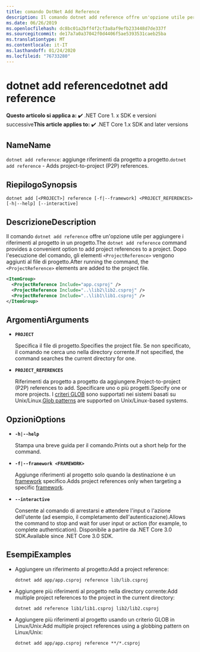 ```yaml
---
title: comando DotNet Add Reference
description: Il comando dotnet add reference offre un'opzione utile per aggiungere riferimenti da progetto a progetto.
ms.date: 06/26/2019
ms.openlocfilehash: dc8bc01a2bff4f2cf3a8af9efb233448d7de337f
ms.sourcegitcommit: de17a7a0a37042f0d4406f5ae5393531caeb25ba
ms.translationtype: MT
ms.contentlocale: it-IT
ms.lasthandoff: 01/24/2020
ms.locfileid: "76733280"
---
```

# <a name="dotnet-add-reference"></a><span data-ttu-id="267ca-103">dotnet add reference</span><span class="sxs-lookup"><span data-stu-id="267ca-103">dotnet add reference</span></span>

<span data-ttu-id="267ca-104">**Questo articolo si applica a:** ✔️ .NET Core 1. x SDK e versioni successive</span><span class="sxs-lookup"><span data-stu-id="267ca-104">**This article applies to:** ✔️ .NET Core 1.x SDK and later versions</span></span>

<!-- todo: uncomment when all CLI commands are reviewed
[!INCLUDE [topic-appliesto-net-core-all](../../../includes/topic-appliesto-net-core-all.md)]
-->

## <a name="name"></a><span data-ttu-id="267ca-105">Name</span><span class="sxs-lookup"><span data-stu-id="267ca-105">Name</span></span>

<span data-ttu-id="267ca-106">`dotnet add reference`: aggiunge riferimenti da progetto a progetto.</span><span class="sxs-lookup"><span data-stu-id="267ca-106">`dotnet add reference` - Adds project-to-project (P2P) references.</span></span>

## <a name="synopsis"></a><span data-ttu-id="267ca-107">Riepilogo</span><span class="sxs-lookup"><span data-stu-id="267ca-107">Synopsis</span></span>

`dotnet add [<PROJECT>] reference [-f|--framework] <PROJECT_REFERENCES> [-h|--help] [--interactive]`

## <a name="description"></a><span data-ttu-id="267ca-108">Descrizione</span><span class="sxs-lookup"><span data-stu-id="267ca-108">Description</span></span>

<span data-ttu-id="267ca-109">Il comando `dotnet add reference` offre un'opzione utile per aggiungere i riferimenti al progetto in un progetto.</span><span class="sxs-lookup"><span data-stu-id="267ca-109">The `dotnet add reference` command provides a convenient option to add project references to a project.</span></span> <span data-ttu-id="267ca-110">Dopo l'esecuzione del comando, gli elementi `<ProjectReference>` vengono aggiunti al file di progetto.</span><span class="sxs-lookup"><span data-stu-id="267ca-110">After running the command, the `<ProjectReference>` elements are added to the project file.</span></span>

```xml
<ItemGroup>
  <ProjectReference Include="app.csproj" />
  <ProjectReference Include="..\lib2\lib2.csproj" />
  <ProjectReference Include="..\lib1\lib1.csproj" />
</ItemGroup>
```

## <a name="arguments"></a><span data-ttu-id="267ca-111">Argomenti</span><span class="sxs-lookup"><span data-stu-id="267ca-111">Arguments</span></span>

- **`PROJECT`**

  <span data-ttu-id="267ca-112">Specifica il file di progetto.</span><span class="sxs-lookup"><span data-stu-id="267ca-112">Specifies the project file.</span></span> <span data-ttu-id="267ca-113">Se non specificato, il comando ne cerca uno nella directory corrente.</span><span class="sxs-lookup"><span data-stu-id="267ca-113">If not specified, the command searches the current directory for one.</span></span>

- **`PROJECT_REFERENCES`**

  <span data-ttu-id="267ca-114">Riferimenti da progetto a progetto da aggiungere.</span><span class="sxs-lookup"><span data-stu-id="267ca-114">Project-to-project (P2P) references to add.</span></span> <span data-ttu-id="267ca-115">Specificare uno o più progetti.</span><span class="sxs-lookup"><span data-stu-id="267ca-115">Specify one or more projects.</span></span> <span data-ttu-id="267ca-116">I [criteri GLOB](https://en.wikipedia.org/wiki/Glob_(programming)) sono supportati nei sistemi basati su Unix/Linux.</span><span class="sxs-lookup"><span data-stu-id="267ca-116">[Glob patterns](https://en.wikipedia.org/wiki/Glob_(programming)) are supported on Unix/Linux-based systems.</span></span>

## <a name="options"></a><span data-ttu-id="267ca-117">Opzioni</span><span class="sxs-lookup"><span data-stu-id="267ca-117">Options</span></span>

- **`-h|--help`**

  <span data-ttu-id="267ca-118">Stampa una breve guida per il comando.</span><span class="sxs-lookup"><span data-stu-id="267ca-118">Prints out a short help for the command.</span></span>

- **`-f|--framework <FRAMEWORK>`**

  <span data-ttu-id="267ca-119">Aggiunge riferimenti al progetto solo quando la destinazione è un [framework](../../standard/frameworks.md) specifico.</span><span class="sxs-lookup"><span data-stu-id="267ca-119">Adds project references only when targeting a specific [framework](../../standard/frameworks.md).</span></span>

- **`--interactive`**

  <span data-ttu-id="267ca-120">Consente al comando di arrestarsi e attendere l'input o l'azione dell'utente (ad esempio, il completamento dell'autenticazione).</span><span class="sxs-lookup"><span data-stu-id="267ca-120">Allows the command to stop and wait for user input or action (for example, to complete authentication).</span></span> <span data-ttu-id="267ca-121">Disponibile a partire da .NET Core 3.0 SDK.</span><span class="sxs-lookup"><span data-stu-id="267ca-121">Available since .NET Core 3.0 SDK.</span></span>

## <a name="examples"></a><span data-ttu-id="267ca-122">Esempi</span><span class="sxs-lookup"><span data-stu-id="267ca-122">Examples</span></span>

- <span data-ttu-id="267ca-123">Aggiungere un riferimento al progetto:</span><span class="sxs-lookup"><span data-stu-id="267ca-123">Add a project reference:</span></span>

  ```dotnetcli
  dotnet add app/app.csproj reference lib/lib.csproj
  ```

- <span data-ttu-id="267ca-124">Aggiungere più riferimenti al progetto nella directory corrente:</span><span class="sxs-lookup"><span data-stu-id="267ca-124">Add multiple project references to the project in the current directory:</span></span>

  ```dotnetcli
  dotnet add reference lib1/lib1.csproj lib2/lib2.csproj
  ```

- <span data-ttu-id="267ca-125">Aggiungere più riferimenti al progetto usando un criterio GLOB in Linux/Unix:</span><span class="sxs-lookup"><span data-stu-id="267ca-125">Add multiple project references using a globbing pattern on Linux/Unix:</span></span>

  ```dotnetcli
  dotnet add app/app.csproj reference **/*.csproj
  ```
